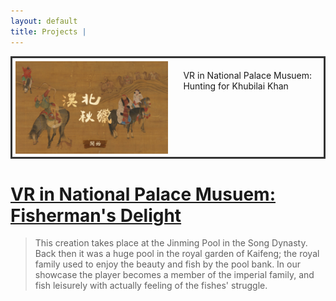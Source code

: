 ```yaml
---
layout: default
title: Projects | 
---
```

<div
    style = "border: 3px solid #333;
            padding: 5px;
            overflow: auto">
    <img src = "/images/huntingCover.jpg"
        style = "float: left;
                overflow: auto;
                width: 50%;
                height: 50%;
                padding-right: 5%">

VR in National Palace Musuem: Hunting for Khubilai Khan  

</div>

# [VR in National Palace Musuem: Fisherman's Delight](fishing.md)

> This creation takes place at the Jinming Pool in the Song Dynasty. Back then it was a
huge pool in the royal garden of Kaifeng; the royal family used to enjoy the beauty and
fish by the pool bank. In our showcase the player becomes a member of the imperial family,
and fish leisurely with actually feeling of the fishes' struggle.  
